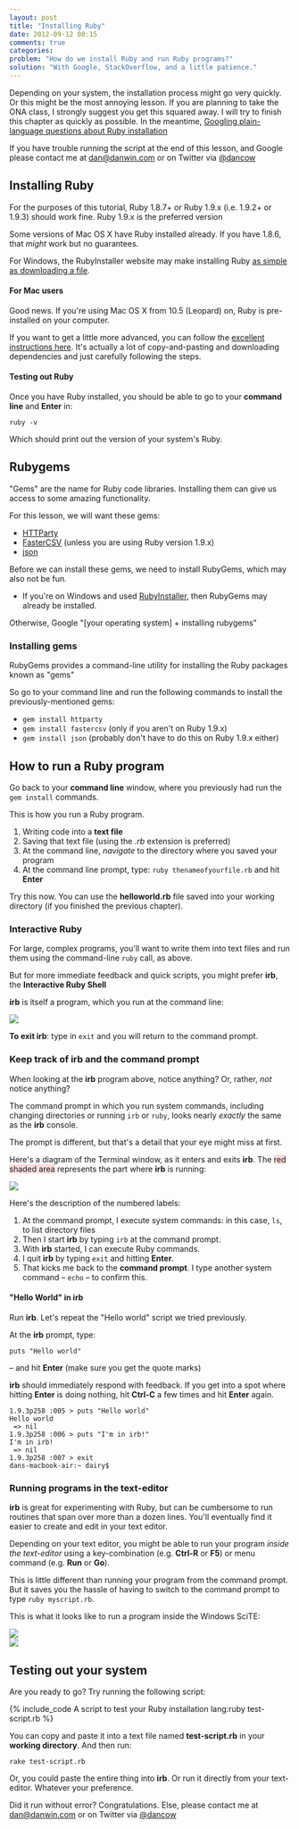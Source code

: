 ```yaml
---
layout: post
title: "Installing Ruby"
date: 2012-09-12 00:15
comments: true
categories: 
problem: "How do we install Ruby and run Ruby programs?"
solution: "With Google, StackOverflow, and a little patience."
---
```




Depending on your system, the installation process might go very quickly. Or this might be the most annoying lesson. If you are planning to take the ONA class, I strongly suggest you get this squared away. I will try to finish this chapter as quickly as possible. In the meantime, [Googling plain-language questions about Ruby installation](http://www.google.com/search?q=installing+ruby+on+windows)


If you have trouble running the script at the end of this lesson, and Google please contact me at [dan@danwin.com](mailto:&#x64;&#x61;&#x6E;&#x40;&#x64;&#x61;&#x6E;&#x77;&#x69;&#x6E;&#x2E;&#x63;&#x6F;&#x6D;) or on Twitter via [@dancow](http://www.twitter.com/dancow)


## Installing Ruby

For the purposes of this tutorial, Ruby 1.8.7+ or Ruby 1.9.x (i.e. 1.9.2+ or 1.9.3) should work fine. Ruby 1.9.x is the preferred version

Some versions of Mac OS X have Ruby installed already. If you have 1.8.6, that *might* work but no guarantees.

For Windows, the RubyInstaller website may make installing Ruby [as simple as downloading a file](http://rubyinstaller.org/downloads/).



#### For Mac users

Good news. If you're using Mac OS X from 10.5 (Leopard) on, Ruby is pre-installed on your computer.

If you want to get a little more advanced, you can follow the [excellent instructions here](http://www.moncefbelyamani.com/how-to-install-xcode-homebrew-git-rvm-ruby-on-mac/). It's actually a lot of copy-and-pasting and downloading dependencies and just carefully following the steps.




#### Testing out Ruby

Once you have Ruby installed, you should be able to go to your **command line** and **Enter** in:

`ruby -v`

Which should print out the version of your system's Ruby.



## Rubygems

"Gems" are the name for Ruby code libraries. Installing them can give us access to some amazing functionality.

For this lesson, we will want these gems:

* [HTTParty](https://github.com/jnunemaker/httparty)
* [FasterCSV](http://fastercsv.rubyforge.org/) (unless you are using Ruby version 1.9.x)
* [json](http://flori.github.com/json/)

Before we can install these gems, we need to install RubyGems, which may also not be fun. 

* If you're on Windows and used [RubyInstaller](http://rubyinstaller.org/downloads/), then RubyGems may already be installed.

Otherwise, Google "[your operating system] + installing rubygems"

### Installing gems

RubyGems provides a command-line utility for installing the Ruby packages known as "gems"

So go to your command line and run the following commands to install the previously-mentioned gems:

* `gem install httparty`
* `gem install fastercsv` (only if you aren't on Ruby 1.9.x)
* `gem install json` (probably don't have to do this on Ruby 1.9.x either)




## How to run a Ruby program

Go back to your **command line** window, where you previously had run the `gem install` commands.

This is how you run a Ruby program. 
1. Writing code into a **text file**
2. Saving that text file (using the *.rb* extension is preferred)
3. At the command line, *navigate* to the directory where you saved your program
4. At the command line prompt, type: `ruby thenameofyourfile.rb` and hit **Enter**

Try this now. You can use the **helloworld.rb** file saved into your working directory (if you finished the previous chapter).



### Interactive Ruby

For large, complex programs, you'll want to write them into text files and run them using the command-line `ruby` call, as above.

But for more immediate feedback and quick scripts, you might prefer **irb**, the **Interactive Ruby Shell**

**irb** is itself a program, which you run at the command line:

<div class="imgwrap">
	<img src="/images/lessons/terminals/irb-test.png">
</div>


**To exit irb**: type in `exit` and you will return to the command prompt.

### Keep track of irb and the command prompt
When looking at the **irb** program above, notice anything? Or, rather, *not* notice anything?

The command prompt in which you run system commands, including changing directories or running `irb` or `ruby`, looks nearly *exactly* the same as the **irb** console.

The prompt is different, but that's a detail that your eye might miss at first.

Here's a diagram of the Terminal window, as it enters and exits **irb**. The <span style="background: #fdd">red shaded area</span> represents the part where **irb** is running:

<div class="imgwrap">
	<img src="/images/lessons/terminals/irb-shell-color-numbered.png">
</div>

Here's the description of the numbered labels:

1. At the command prompt, I execute system commands: in this case, `ls`, to list directory files
2. Then I start **irb** by typing `irb` at the command prompt.
3. With **irb** started, I can execute Ruby commands.
4. I quit **irb** by typing `exit` and hitting **Enter**.
5. That kicks me back to the **command prompt**. I type another system command &ndash; `echo` &ndash; to confirm this.


#### "Hello World" in irb

Run **irb**. Let's repeat the "Hello world" script we tried previously.

At the **irb** prompt, type: 

`puts "Hello world"`

&ndash; and hit **Enter** (make sure you get the quote marks)

**irb** should immediately respond with feedback. If you get into a spot where hitting **Enter** is doing nothing, hit **Ctrl-C** a few times and hit **Enter** again.

``` plain
1.9.3p258 :005 > puts "Hello world"
Hello world
 => nil 
1.9.3p258 :006 > puts "I'm in irb!"
I'm in irb!
 => nil 
1.9.3p258 :007 > exit
dans-macbook-air:~ dairy$ 
```

### Running programs in the text-editor

**irb** is great for experimenting with Ruby, but can be cumbersome to run routines that span over more than a dozen lines. You'll eventually find it easier to create and edit in your text editor.

Depending on your text editor, you might be able to run your program *inside the text-editor* using a key-combination (e.g. **Ctrl-R** or **F5**) or menu command (e.g. **Run** or **Go**). 

This is little different than running your program from the command prompt. But it saves you the hassle of having to switch to the command prompt to type `ruby myscript.rb`.

This is what it looks like to run a program inside the Windows SciTE: 


<div class="imgwrap">
	<img src="/images/lessons/terminals/step-4-go.png">
</div>

<div class="imgwrap">
	<img src="/images/lessons/terminals/step-4-output.png">
</div>




## Testing out your system

Are you ready to go? Try running the following script:

{% include_code A script to test your Ruby installation lang:ruby test-script.rb %}

You can copy and paste it into a text file named **test-script.rb** in your **working directory**. And then run:

`rake test-script.rb`

Or, you could paste the entire thing into **irb**. Or run it directly from your text-editor. Whatever your preference.

Did it run without error? Congratulations. Else, please contact me at [dan@danwin.com](mailto:&#x64;&#x61;&#x6E;&#x40;&#x64;&#x61;&#x6E;&#x77;&#x69;&#x6E;&#x2E;&#x63;&#x6F;&#x6D;) or on Twitter via [@dancow](http://www.twitter.com/dancow)






